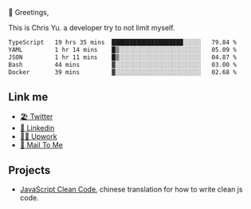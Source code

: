 👋 Greetings, 

This is Chris Yu. a developer try to not limit myself. 


<!--START_SECTION:waka-->

```txt
TypeScript   19 hrs 35 mins  ████████████████████░░░░░   79.84 %
YAML         1 hr 14 mins    █▒░░░░░░░░░░░░░░░░░░░░░░░   05.09 %
JSON         1 hr 11 mins    █▒░░░░░░░░░░░░░░░░░░░░░░░   04.87 %
Bash         44 mins         ▓░░░░░░░░░░░░░░░░░░░░░░░░   03.00 %
Docker       39 mins         ▓░░░░░░░░░░░░░░░░░░░░░░░░   02.68 %
```

<!--END_SECTION:waka-->

## Link me

- [🏖️ Twitter](https://twitter.com/yuetong3yu)
- [🧳 Linkedin](https://www.linkedin.com/in/yuetong3yu)
- [👨‍💻 Upwork](https://www.upwork.com/freelancers/~019f5d35fda67374fb)
- [📧 Mail To Me](mailto:yuetong3yu@gmail.com)


## Projects 

- [JavaScript Clean Code](https://js-clean-code-cn.vercel.app/), chinese translation for how to write clean js code.
